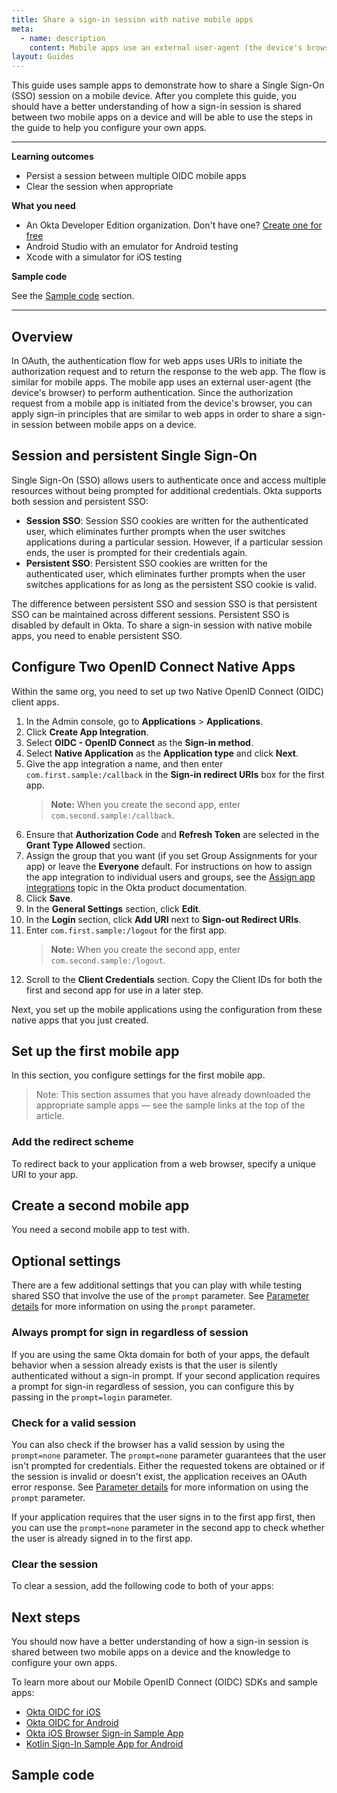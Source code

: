 ```yaml
---
title: Share a sign-in session with native mobile apps
meta:
  - name: description
    content: Mobile apps use an external user-agent (the device's browser) to perform authentication. Get information on how you can apply sign-in principles that are similar to web apps to share a sign-in session between mobile apps on a device.
layout: Guides
---
```

<StackSelector  />
This guide uses sample apps to demonstrate how to share a Single Sign-On (SSO) session on a mobile device. After you complete this guide, you should have a better understanding of how a sign-in session is shared between two mobile apps on a device and will be able to use the steps in the guide to help you configure your own apps.

---

**Learning outcomes**

* Persist a session between multiple OIDC mobile apps
* Clear the session when appropriate

**What you need**

* An Okta Developer Edition organization. Don't have one? [Create one for free](https://developer.okta.com/signup)
* Android Studio with an emulator for Android testing
* Xcode with a simulator for iOS testing

**Sample code**

See the [Sample code](#sample-code) section.

---

## Overview

In OAuth, the authentication flow for web apps uses URIs to initiate the authorization request and to return the response to the web app. The flow is similar for mobile apps. The mobile app uses an external user-agent (the device's browser) to perform authentication. Since the authorization request from a mobile app is initiated from the device's browser, you can apply sign-in principles that are similar to web apps in order to share a sign-in session between mobile apps on a device.

## Session and persistent Single Sign-On

Single Sign-On (SSO) allows users to authenticate once and access multiple resources without being prompted for additional credentials. Okta supports both session and persistent SSO:

* **Session SSO**: Session SSO cookies are written for the authenticated user, which eliminates further prompts when the user switches applications during a particular session. However, if a particular session ends, the user is prompted for their credentials again.
* **Persistent SSO**: Persistent SSO cookies are written for the authenticated user, which eliminates further prompts when the user switches applications for as long as the persistent SSO cookie is valid.

The difference between persistent SSO and session SSO is that persistent SSO can be maintained across different sessions. Persistent SSO is disabled by default in Okta. To share a sign-in session with native mobile apps, you need to enable persistent SSO. 

<StackSelector snippet="enablesso" />

## Configure Two OpenID Connect Native Apps

Within the same org, you need to set up two Native OpenID Connect (OIDC) client apps.

1. In the Admin console, go to **Applications** > **Applications**.
1. Click **Create App Integration**.
1. Select **OIDC - OpenID Connect** as the **Sign-in method**.
1. Select **Native Application** as the **Application type** and click **Next**.
1. Give the app integration a name, and then enter `com.first.sample:/callback` in the **Sign-in redirect URIs** box for the first app.
    > **Note:** When you create the second app, enter `com.second.sample:/callback`.
1. Ensure that **Authorization Code** and **Refresh Token** are selected in the **Grant Type Allowed** section.
1. Assign the group that you want (if you set Group Assignments for your app) or leave the **Everyone** default. For instructions on how to assign the app integration to individual users and groups, see the [Assign app integrations](https://help.okta.com/okta_help.htm?id=ext_Apps_Apps_Page-assign) topic in the Okta product documentation.
1. Click **Save**.
1. In the **General Settings** section, click **Edit**.
1. In the **Login** section, click **Add URI** next to **Sign-out Redirect URIs**.
1. Enter `com.first.sample:/logout` for the first app.
    > **Note:** When you create the second app, enter `com.second.sample:/logout`.
1. Scroll to the **Client Credentials** section. Copy the Client IDs for both the first and second app for use in a later step.

Next, you set up the mobile applications using the configuration from these native apps that you just created.

## Set up the first mobile app

In this section, you configure settings for the first mobile app.

> Note: This section assumes that you have already downloaded the appropriate sample apps — see the sample links at the top of the article.

<StackSelector snippet="configfile" />

### Add the redirect scheme

To redirect back to your application from a web browser, specify a unique URI to your app.

<StackSelector snippet="addredirectscheme" />

## Create a second mobile app

You need a second mobile app to test with.

<StackSelector snippet="createsecondapp" />

## Optional settings

There are a few additional settings that you can play with while testing shared SSO that involve the use of the `prompt` parameter. See [Parameter details](https://developer.okta.com/docs/reference/api/oidc/#parameter-details) for more information on using the `prompt` parameter.

### Always prompt for sign in regardless of session
If you are using the same Okta domain for both of your apps, the default behavior when a session already exists is that the user is silently authenticated without a sign-in prompt. If your second application requires a prompt for sign-in regardless of session, you can configure this by passing in the `prompt=login` parameter.

<StackSelector snippet="promptsignin" />

### Check for a valid session

You can also check if the browser has a valid session by using the `prompt=none` parameter. The `prompt=none` parameter guarantees that the user isn't prompted for credentials. Either the requested tokens are obtained or if the session is invalid or doesn't exist, the application receives an OAuth error response. See [Parameter details](https://developer.okta.com/docs/reference/api/oidc/#parameter-details) for more information on using the `prompt` parameter.

If your application requires that the user signs in to the first app first, then you can use the `prompt=none` parameter in the second app to check whether the user is already signed in to the first app. 

<StackSelector snippet="checkvalidsession" />

### Clear the session

To clear a session, add the following code to both of your apps:

<StackSelector snippet="clearsession" />

## Next steps

You should now have a better understanding of how a sign-in session is shared between two mobile apps on a device and the knowledge to configure your own apps.

To learn more about our Mobile OpenID Connect (OIDC) SDKs and sample apps:

* [Okta OIDC for iOS](https://github.com/okta/okta-oidc-ios)
* [Okta OIDC for Android](https://github.com/okta/okta-oidc-android)
* [Okta iOS Browser Sign-in Sample App](https://github.com/okta/samples-ios/tree/master/browser-sign-in)
* [Kotlin Sign-In Sample App for Android](https://github.com/okta/samples-android/tree/master/sign-in-kotlin)

## Sample code

<StackSelector snippet="samplecode" />